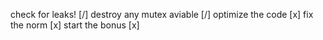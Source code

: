 check for leaks!             [/]
destroy any mutex aviable    [/]
optimize the code            [x]
fix the norm                 [x] 
start the bonus              [x]